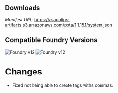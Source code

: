## Downloads
_Manifest URL_: https://asacolips-artifacts.s3.amazonaws.com/pbta/1.1.15.1/system.json

## Compatible Foundry Versions
![Foundry v12](https://img.shields.io/badge/Foundry-v12-green) ![Foundry v12](https://img.shields.io/badge/Foundry-v12-orange)

# Changes
- Fixed not being able to create tags withs commas.